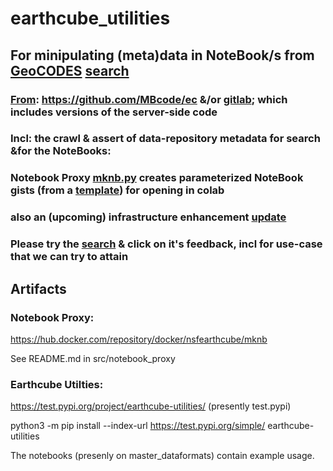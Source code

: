 # earthcube_utilities
## For minipulating (meta)data in NoteBook/s from [GeoCODES](https://www.earthcube.org/geocodes) [search](https://geocodes.earthcube.org/)
### [From](https://mbcode.github.io/ec/): https://github.com/MBcode/ec &/or [gitlab](https://gitlab.com/MBcode/ec); which includes versions of the server-side code
### Incl: the crawl & assert of data-repository metadata for search &for the NoteBooks:
###  Notebook Proxy [mknb.py](https://github.com/MBcode/ec/blob/master/NoteBook/mknb.py)  creates parameterized NoteBook gists (from a [template](https://github.com/MBcode/ec/blob/master/NoteBook/template.ipynb)) for opening in colab
### also an (upcoming) infrastructure enhancement [update](https://mbcode.github.io/ec/)
### Please try the  [search](https://geocodes.earthcube.org/) & click on it's feedback, incl for use-case that we can try to attain 

## Artifacts
### Notebook Proxy:
https://hub.docker.com/repository/docker/nsfearthcube/mknb

See README.md in src/notebook_proxy

### Earthcube Utilties:
https://test.pypi.org/project/earthcube-utilities/
(presently test.pypi)

python3 -m pip install --index-url https://test.pypi.org/simple/ earthcube-utilities

The notebooks (presenly on master_dataformats) contain example usage.